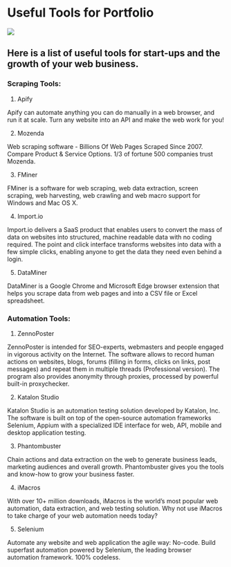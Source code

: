 # Useful Tools for Portfolio

![](https://www.freecodecamp.org/news/content/images/2020/04/screely-1586183781361.png)

## Here is a list of useful tools for start-ups and the growth of your web business.


### Scraping Tools:

1) Apify

Apify can automate anything you can do manually in a web browser, and run it at scale. Turn any website into an API and make the web work for you!

2) Mozenda

Web scraping software - Billions Of Web Pages Scraped Since 2007. Compare Product & Service Options. 1/3 of fortune 500 companies trust Mozenda.

3) FMiner

FMiner is a software for web scraping, web data extraction, screen scraping, web harvesting, web crawling and web macro support for Windows and Mac OS X.

4) Import.io

Import.io delivers a SaaS product that enables users to convert the mass of data on websites into structured, machine readable data with no coding required. The point and click interface transforms websites into data with a few simple clicks, enabling anyone to get the data they need even behind a login.

5) DataMiner

DataMiner is a Google Chrome and Microsoft Edge browser extension that helps you scrape data from web pages and into a CSV file or Excel spreadsheet.



### Automation Tools:

1) ZennoPoster

ZennoPoster is intended for SEO-experts, webmasters and people engaged in vigorous activity on the Internet. The software allows to record human actions on websites, blogs, forums (filling in forms, clicks on links, post messages) and repeat them in multiple threads (Professional version). The program also provides anonymity through proxies, processed by powerful built-in proxychecker.

2) Katalon Studio

Katalon Studio is an automation testing solution developed by Katalon, Inc. The software is built on top of the open-source automation frameworks Selenium, Appium with a specialized IDE interface for web, API, mobile and desktop application testing.

3) Phantombuster

Chain actions and data extraction on the web to generate business leads, marketing audiences and overall growth. Phantombuster gives you the tools and know-how to grow your business faster.

4) iMacros

With over 10+ million downloads, iMacros is the world’s most popular web automation, data extraction, and web testing solution. Why not use iMacros to take charge of your web automation needs today?

5) Selenium

Automate any website and web application the agile way: No-code. Build superfast automation powered by Selenium, the leading browser automation framework. 100% codeless.








